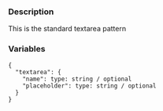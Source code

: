 ### Description
This is the standard textarea pattern


### Variables
~~~
{
  "textarea": {
    "name": type: string / optional
    "placeholder": type: string / optional
  }
}
~~~
